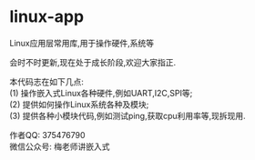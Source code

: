 # linux-app
Linux应用层常用库,用于操作硬件,系统等

会时不时更新,现在处于成长阶段,欢迎大家指正.


本代码志在如下几点:  
(1) 操作嵌入式Linux各种硬件,例如UART,I2C,SPI等;  
(2) 提供如何操作Linux系统各种及模块;  
(3) 提供各种小模块代码,例如测试ping,获取cpu利用率等,现拆现用.  

作者QQ: 375476790  
微信公众号: 梅老师讲嵌入式  
